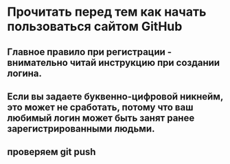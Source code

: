 # Прочитать перед тем как начать пользоваться сайтом GitHub

## Главное правило при регистрации - внимательно читай инструкцию при создании логина.

## Если вы задаете буквенно-цифровой никнейм, это может не сработать, потому что ваш любимый логин может быть занят ранее зарегистрированными людьми.

## проверяем git push
